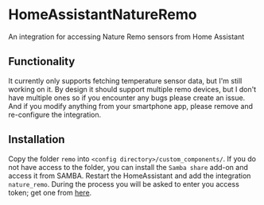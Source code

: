 # HomeAssistantNatureRemo
An integration for accessing Nature Remo sensors from Home Assistant
## Functionality
It currently only supports fetching temperature sensor data, but I'm still working on it. By design it should support multiple remo devices, but I don't have multiple ones so if you encounter any bugs please create an issue. And if you modify anything from your smartphone app, please remove and re-configure the integration.
## Installation
Copy the folder `remo` into `<config directory>/custom_components/`. If you do not have access to the folder, you can install the `Samba share` add-on and access it from SAMBA. Restart the HomeAssistant and add the integration `nature_remo`. During the process you will be asked to enter you access token; get one from [here](https://home.nature.global/).
